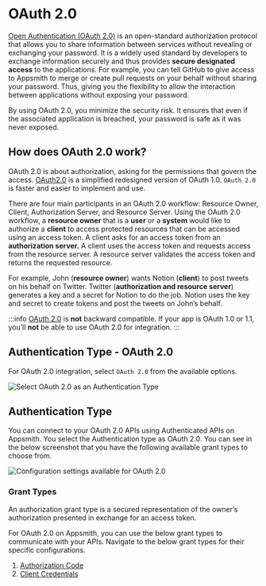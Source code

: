 # OAuth 2.0

[Open Authentication (OAuth 2.0)](https://oauth.net/2/) is an open-standard authorization protocol that allows you to share information between services without revealing or exchanging your password. It is a widely used standard by developers to exchange information securely and thus provides **secure designated access** to the applications. For example, you can tell GitHub to give access to Appsmith to merge or create pull requests on your behalf without sharing your password. Thus, giving you the flexibility to allow the interaction between applications without exposing your password.

By using OAuth 2.0, you minimize the security risk. It ensures that even if the associated application is breached, your password is safe as it was never exposed.

## How does OAuth 2.0 work?

OAuth 2.0 is about authorization, asking for the permissions that govern the access. [OAuth2.0](https://oauth.net/2/) is a simplified redesigned version of OAuth 1.0. `OAuth 2.0` is faster and easier to implement and use.

There are four main participants in an OAuth 2.0 workflow: Resource Owner, Client, Authorization Server, and Resource Server. Using the OAuth 2.0 workflow, a **resource owner** that is a **user** or a **system** would like to authorize a **client** to access protected resources that can be accessed using an access token. A client asks for an access token from an **authorization server.** A client uses the access token and requests access from the resource server. A resource server validates the access token and returns the requested resource.

For example, John (**resource owner**) wants Notion (**client**) to post tweets on his behalf on Twitter. Twitter (**authorization and resource server**) generates a key and a secret for Notion to do the job. Notion uses the key and secret to create tokens and post the tweets on John’s behalf.

:::info
[OAuth 2.0](https://oauth.net/2/) is **not** backward compatible. If your app is OAuth 1.0 or 1.1, you’ll **not** be able to use OAuth 2.0 for integration.
:::

## Authentication Type - OAuth 2.0

For OAuth 2.0 integration, select `OAuth 2.0` from the available options.

![Select OAuth 2.0 as an Authentication Type](</img/OAuth__API_Integration__Authentication_Type.png>)

## Authentication Type

You can connect to your OAuth 2.0 APIs using Authenticated APIs on Appsmith. You select the Authentication type as OAuth 2.0. You can see in the below screenshot that you have the following available grant types to choose from.

![Configuration settings available for OAuth 2.0](</img/OAuth__API_Integration__Authentication_Type__OAuth_2.0__Grant_Types.png>)

### Grant Types

An authorization grant type is a secured representation of the owner’s authorization presented in exchange for an access token.

 <VideoEmbed host="youtube" videoId="NOpmWnQuwwQ" title="Grant type" caption="Grant type"/> 


For OAuth 2.0 on Appsmith, you can use the below grant types to communicate with your APIs. Navigate to the below grant types for their specific configurations.

1. [Authorization Code](authorization-code.md)
2. [Client Credentials](client-credentials.md)

